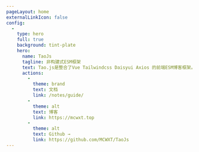 ```yaml
---
pageLayout: home
externalLinkIcon: false
config:
  -
    type: hero
    full: true
    background: tint-plate
    hero:
      name: TaoJs
      tagline: 非构建式ESM框架
      text: Tao.js是整合了Vue Tailwindcss Daisyui Axios 的前端ESM博客框架。
      actions:
        -
          theme: brand
          text: 文档
          link: /notes/guide/
        -
          theme: alt
          text: 博客
          link: https://mcwxt.top
        -
          theme: alt
          text: Github →
          link: https://github.com/MCWXT/TaoJs
---
```


